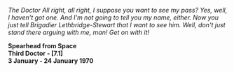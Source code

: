 _The Doctor_ _All right, all right, I suppose you want to see my pass? Yes, well, I haven't got one. And I'm not going to tell you my name, either. Now you just tell Brigadier Lethbridge-Stewart that I want to see him. Well, don't just stand there arguing with me, man! Get on with it!_

**Spearhead from Space  
Third Doctor - [7.1]  
3 January - 24 January 1970**
